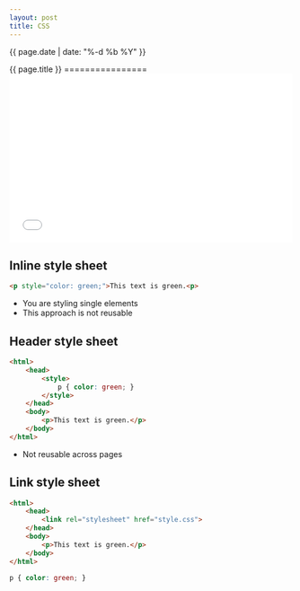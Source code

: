 ```yaml
---
layout: post
title: CSS
---
```


<p class="meta">{{ page.date | date: "%-d %b %Y" }}</p>
{{ page.title }}
================

<iframe width="100%" height="300"
    src="//jsfiddle.net/z7cmf22f/embedded/result,js,html,css/"
    allowfullscreen="allowfullscreen"
    frameborder="0">
</iframe>

## Inline style sheet

```html
<p style="color: green;">This text is green.<p>
```

* You are styling single elements
* This approach is not reusable

## Header style sheet
```html
<html>
    <head>
        <style>
            p { color: green; }
        </style>
    </head>
    <body>
        <p>This text is green.</p>
    </body>
</html>
```

* Not reusable across pages

## Link style sheet
```html
<html>
    <head>
        <link rel="stylesheet" href="style.css">
    </head>
    <body>
        <p>This text is green.</p>
    </body>
</html>
```

```css
p { color: green; }
```
